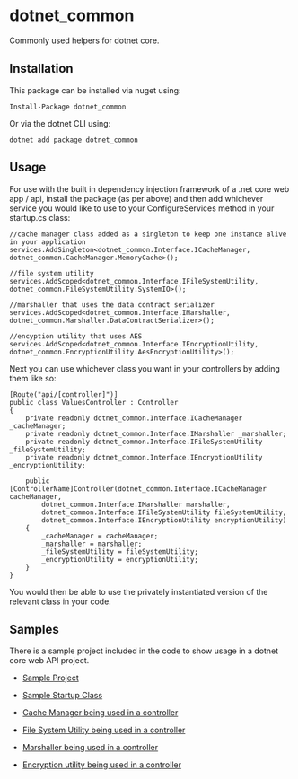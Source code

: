 # dotnet_common
Commonly used helpers for dotnet core.

## Installation
This package can be installed via nuget using:

```
Install-Package dotnet_common
```

Or via the dotnet CLI using:

```
dotnet add package dotnet_common
```

## Usage

For use with the built in dependency injection framework of a .net core web app / api, install the package (as per above) and then add whichever service you would like to use to your ConfigureServices method in your startup.cs class:

```
//cache manager class added as a singleton to keep one instance alive in your application
services.AddSingleton<dotnet_common.Interface.ICacheManager, dotnet_common.CacheManager.MemoryCache>();

//file system utility
services.AddScoped<dotnet_common.Interface.IFileSystemUtility, dotnet_common.FileSystemUtility.SystemIO>();

//marshaller that uses the data contract serializer
services.AddScoped<dotnet_common.Interface.IMarshaller, dotnet_common.Marshaller.DataContractSerializer>();

//encyption utility that uses AES
services.AddScoped<dotnet_common.Interface.IEncryptionUtility, dotnet_common.EncryptionUtility.AesEncryptionUtility>();
```

Next you can use whichever class you want in your controllers by adding them like so:

```
[Route("api/[controller]")]
public class ValuesController : Controller
{
    private readonly dotnet_common.Interface.ICacheManager _cacheManager;
    private readonly dotnet_common.Interface.IMarshaller _marshaller;
    private readonly dotnet_common.Interface.IFileSystemUtility _fileSystemUtility;
    private readonly dotnet_common.Interface.IEncryptionUtility _encryptionUtility;

    public [ControllerName]Controller(dotnet_common.Interface.ICacheManager cacheManager,
        dotnet_common.Interface.IMarshaller marshaller,
        dotnet_common.Interface.IFileSystemUtility fileSystemUtility,
        dotnet_common.Interface.IEncryptionUtility encryptionUtility)
    {
        _cacheManager = cacheManager;
        _marshaller = marshaller;
        _fileSystemUtility = fileSystemUtility;
        _encryptionUtility = encryptionUtility;
    }
}
```

You would then be able to use the privately instantiated version of the relevant class in your code.

## Samples

There is a sample project included in the code to show usage in a dotnet core web API project.

* [Sample Project](https://github.com/heathesh/dotnet_common/tree/master/sample/dotnet_common.Sample.Web)
* [Sample Startup Class](https://github.com/heathesh/dotnet_common/blob/master/sample/dotnet_common.Sample.Web/Startup.cs)

* [Cache Manager being used in a controller](https://github.com/heathesh/dotnet_common/blob/master/sample/dotnet_common.Sample.Web/Controllers/CacheSampleController.cs)
* [File System Utility being used in a controller](https://github.com/heathesh/dotnet_common/blob/master/sample/dotnet_common.Sample.Web/Controllers/FileSystemUtilitySampleController.cs)
* [Marshaller being used in a controller](https://github.com/heathesh/dotnet_common/blob/master/sample/dotnet_common.Sample.Web/Controllers/MarshallerSampleController.cs)
* [Encryption utility being used in a controller](https://github.com/heathesh/dotnet_common/blob/master/sample/dotnet_common.Sample.Web/Controllers/EncryptionUtilitySampleController.cs)
